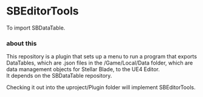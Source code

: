 # SBEditorTools
To import SBDataTable.

### about this
This repository is a plugin that sets up a menu to run a program that exports DataTables, which are .json files in the /Game/Local/Data folder, which are data management objects for Stellar Blade, to the UE4 Editor.  
It depends on the SBDataTable repository.  

Checking it out into the uproject/Plugin folder will implement SBEditorTools.
